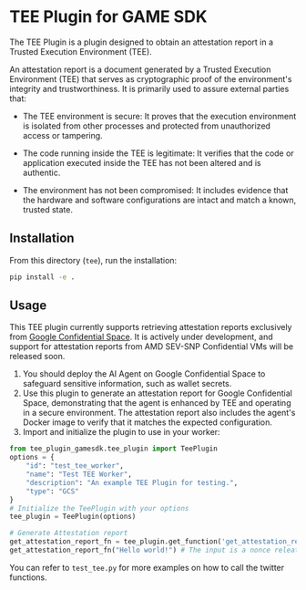 # TEE Plugin for GAME SDK

The TEE Plugin is a plugin designed to obtain an attestation report in a Trusted Execution Environment (TEE). 

An attestation report is a document generated by a Trusted Execution Environment (TEE) that serves as cryptographic proof of the environment's integrity and trustworthiness. It is primarily used to assure external parties that:

- The TEE environment is secure: It proves that the execution environment is isolated from other processes and protected from unauthorized access or tampering.

- The code running inside the TEE is legitimate: It verifies that the code or application executed inside the TEE has not been altered and is authentic.

- The environment has not been compromised: It includes evidence that the hardware and software configurations are intact and match a known, trusted state.


## Installation
From this directory (`tee`), run the installation:
```bash
pip install -e .
```

## Usage
This TEE plugin currently supports retrieving attestation reports exclusively from [Google Confidential Space](https://cloud.google.com/docs/security/confidential-space). It is actively under development, and support for attestation reports from AMD SEV-SNP Confidential VMs will be released soon.

1. You should deploy the AI Agent on Google Confidential Space to safeguard sensitive information, such as wallet secrets.
2. Use this plugin to generate an attestation report for Google Confidential Space, demonstrating that the agent is enhanced by TEE and operating in a secure environment. The attestation report also includes the agent's Docker image to verify that it matches the expected configuration.
3. Import and initialize the plugin to use in your worker:
```python
from tee_plugin_gamesdk.tee_plugin import TeePlugin
options = {
    "id": "test_tee_worker",
    "name": "Test TEE Worker",
    "description": "An example TEE Plugin for testing.",
    "type": "GCS"
}
# Initialize the TeePlugin with your options
tee_plugin = TeePlugin(options)

# Generate Attestation report
get_attestation_report_fn = tee_plugin.get_function('get_attestation_report')
get_attestation_report_fn("Hello world!") # The input is a nonce releated to the report
```

You can refer to `test_tee.py` for more examples on how to call the twitter functions.
